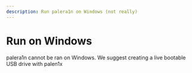 ```yaml
---
description: Run palera1n on Windows (not really)
---
```


# Run on Windows

palera1n cannot be ran on Windows. We suggest creating a live bootable USB drive with palen1x
